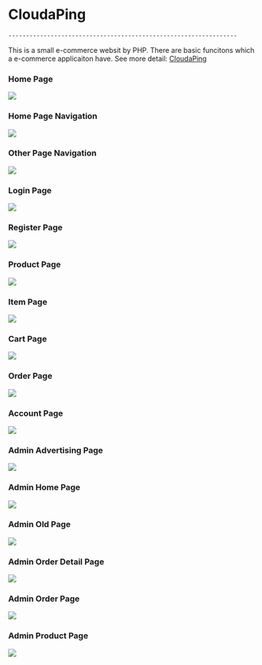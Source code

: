 # CloudaPing
    ----------------------------------------------------------------- 


This is a small e-commerce websit by PHP. There are basic funcitons which a e-commerce applicaiton have.
See more detail: [CloudaPing](http://cloudaping.com)

### Home Page
<img src="https://github.com/Reggiecril/cloudaping/blob/master/ExampleImage/homepage.png">

### Home Page Navigation
<img src="https://github.com/Reggiecril/cloudaping/blob/master/ExampleImage/homePageNavigation.png">

### Other Page Navigation
<img src="https://github.com/Reggiecril/cloudaping/blob/master/ExampleImage/otherPageNavigation.png">

### Login Page
<img src="https://github.com/Reggiecril/cloudaping/blob/master/ExampleImage/login%20page.png">

### Register Page
<img src="https://github.com/Reggiecril/cloudaping/blob/master/ExampleImage/register%20page.png">

### Product Page
<img src="https://github.com/Reggiecril/cloudaping/blob/master/ExampleImage/product%20page.png">

### Item Page
<img src="https://github.com/Reggiecril/cloudaping/blob/master/ExampleImage/website%20item.png">

### Cart Page
<img src="https://github.com/Reggiecril/cloudaping/blob/master/ExampleImage/cart.png">

### Order Page
<img src="https://github.com/Reggiecril/cloudaping/blob/master/ExampleImage/order%20page.png">

### Account Page
<img src="https://github.com/Reggiecril/cloudaping/blob/master/ExampleImage/account%20page.png">

### Admin Advertising Page
<img src="https://github.com/Reggiecril/cloudaping/blob/master/ExampleImage/admin%20advertising.png">

### Admin Home Page
<img src="https://github.com/Reggiecril/cloudaping/blob/master/ExampleImage/admin%20home%20page.png">

### Admin Old Page
<img src="https://github.com/Reggiecril/cloudaping/blob/master/ExampleImage/admin%20old%20product.png">

### Admin Order Detail Page
<img src="https://github.com/Reggiecril/cloudaping/blob/master/ExampleImage/admin%20order%20detail.png">

### Admin Order Page
<img src="https://github.com/Reggiecril/cloudaping/blob/master/ExampleImage/admin%20order.png">

### Admin Product Page
<img src="https://github.com/Reggiecril/cloudaping/blob/master/ExampleImage/admin%20product.png">





